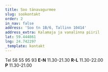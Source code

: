 ```yaml
---
title: Soo tänavagurmee
slug: sookontakt
order: 2
in_nav: false
address: 'Soo tn 1B/6, Tallinn 10414'
address_extra: Kalamaja ja vanalinna piiril
lat: 59.444861
lng: 24.742297
_template: kontakt
---
```

Tel 58 55 95 93
**E-N**  11.30-21.30
**R-L**  11.30-22.00  
**P**  11.30-21.00

